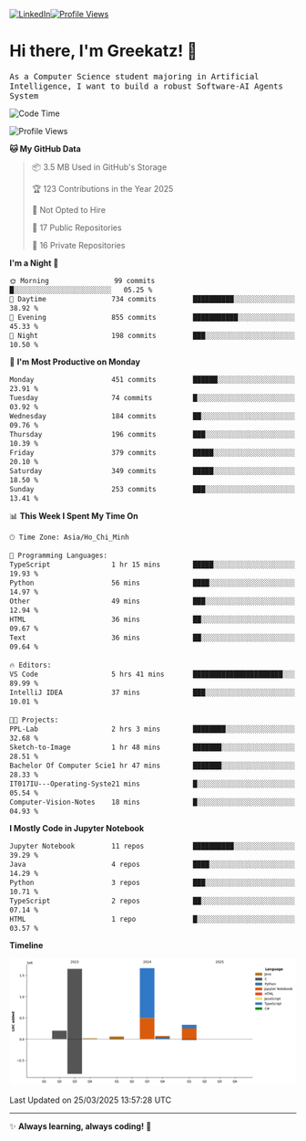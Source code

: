 [![LinkedIn](https://img.shields.io/badge/LinkedIn-0077B5?style=flat&logo=linkedin&logoColor=white)](https://www.linkedin.com/in/hungarbeit1912/)[![Profile Views](https://komarev.com/ghpvc/?username=Greekatz&color=blue&style=flat-square)](https://github.com/Greekatz)  


# Hi there, I'm Greekatz! 👋

<samp>As a Computer Science student majoring in Artificial Intelligence, I want to build a robust Software-AI Agents System<samp>


<!--START_SECTION:waka-->
![Code Time](http://img.shields.io/badge/Code%20Time-7%20hrs%2039%20mins-blue)

![Profile Views](http://img.shields.io/badge/Profile%20Views-10-blue)

**🐱 My GitHub Data** 

> 📦 3.5 MB Used in GitHub's Storage 
 > 
> 🏆 123 Contributions in the Year 2025
 > 
> 🚫 Not Opted to Hire
 > 
> 📜 17 Public Repositories 
 > 
> 🔑 16 Private Repositories 
 > 
**I'm a Night 🦉** 

```text
🌞 Morning                99 commits          █░░░░░░░░░░░░░░░░░░░░░░░░   05.25 % 
🌆 Daytime                734 commits         ██████████░░░░░░░░░░░░░░░   38.92 % 
🌃 Evening                855 commits         ███████████░░░░░░░░░░░░░░   45.33 % 
🌙 Night                  198 commits         ███░░░░░░░░░░░░░░░░░░░░░░   10.50 % 
```
📅 **I'm Most Productive on Monday** 

```text
Monday                   451 commits         ██████░░░░░░░░░░░░░░░░░░░   23.91 % 
Tuesday                  74 commits          █░░░░░░░░░░░░░░░░░░░░░░░░   03.92 % 
Wednesday                184 commits         ██░░░░░░░░░░░░░░░░░░░░░░░   09.76 % 
Thursday                 196 commits         ███░░░░░░░░░░░░░░░░░░░░░░   10.39 % 
Friday                   379 commits         █████░░░░░░░░░░░░░░░░░░░░   20.10 % 
Saturday                 349 commits         █████░░░░░░░░░░░░░░░░░░░░   18.50 % 
Sunday                   253 commits         ███░░░░░░░░░░░░░░░░░░░░░░   13.41 % 
```


📊 **This Week I Spent My Time On** 

```text
🕑︎ Time Zone: Asia/Ho_Chi_Minh

💬 Programming Languages: 
TypeScript               1 hr 15 mins        █████░░░░░░░░░░░░░░░░░░░░   19.93 % 
Python                   56 mins             ████░░░░░░░░░░░░░░░░░░░░░   14.97 % 
Other                    49 mins             ███░░░░░░░░░░░░░░░░░░░░░░   12.94 % 
HTML                     36 mins             ██░░░░░░░░░░░░░░░░░░░░░░░   09.67 % 
Text                     36 mins             ██░░░░░░░░░░░░░░░░░░░░░░░   09.64 % 

🔥 Editors: 
VS Code                  5 hrs 41 mins       ██████████████████████░░░   89.99 % 
IntelliJ IDEA            37 mins             ███░░░░░░░░░░░░░░░░░░░░░░   10.01 % 

🐱‍💻 Projects: 
PPL-Lab                  2 hrs 3 mins        ████████░░░░░░░░░░░░░░░░░   32.68 % 
Sketch-to-Image          1 hr 48 mins        ███████░░░░░░░░░░░░░░░░░░   28.51 % 
Bachelor Of Computer Scie1 hr 47 mins        ███████░░░░░░░░░░░░░░░░░░   28.33 % 
IT017IU---Operating-Syste21 mins             █░░░░░░░░░░░░░░░░░░░░░░░░   05.54 % 
Computer-Vision-Notes    18 mins             █░░░░░░░░░░░░░░░░░░░░░░░░   04.93 % 
```

**I Mostly Code in Jupyter Notebook** 

```text
Jupyter Notebook         11 repos            ██████████░░░░░░░░░░░░░░░   39.29 % 
Java                     4 repos             ████░░░░░░░░░░░░░░░░░░░░░   14.29 % 
Python                   3 repos             ███░░░░░░░░░░░░░░░░░░░░░░   10.71 % 
TypeScript               2 repos             ██░░░░░░░░░░░░░░░░░░░░░░░   07.14 % 
HTML                     1 repo              █░░░░░░░░░░░░░░░░░░░░░░░░   03.57 % 
```



**Timeline**

![Lines of Code chart](https://raw.githubusercontent.com/Greekatz/Greekatz/main/assets/bar_graph.png)


 Last Updated on 25/03/2025 13:57:28 UTC
<!--END_SECTION:waka-->

---
✨ **Always learning, always coding!** 🚀
